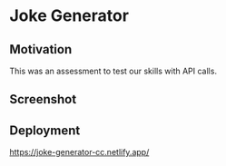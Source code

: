# Joke Generator

## Motivation
This was an assessment to test our skills with API calls.

## Screenshot


## Deployment
https://joke-generator-cc.netlify.app/

